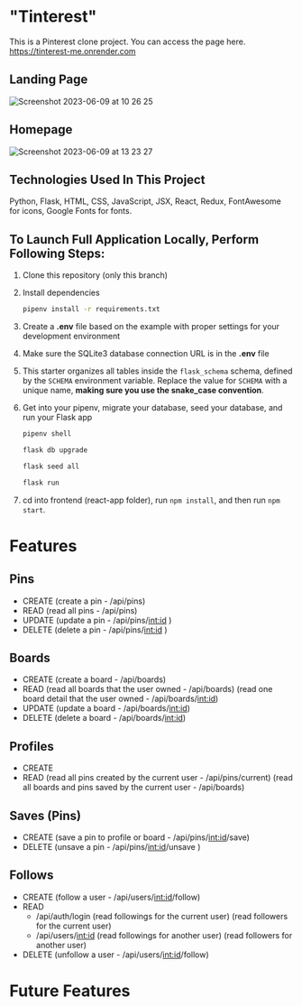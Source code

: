 # "Tinterest"
This is a Pinterest clone project. You can access the page here.
https://tinterest-me.onrender.com

## Landing Page
![Screenshot 2023-06-09 at 10 26 25](https://github.com/tenginro/interestme/assets/108156588/4d4ebdd9-6518-463a-a5e9-d1eceb771924)

## Homepage
![Screenshot 2023-06-09 at 13 23 27](https://github.com/tenginro/interestme/assets/108156588/1b426369-d09c-4c32-b636-082c34a4a82a)

## Technologies Used In This Project
Python, Flask, HTML, CSS, JavaScript, JSX, React, Redux, FontAwesome for icons, Google Fonts for fonts.


## To Launch Full Application Locally, Perform Following Steps:

1. Clone this repository (only this branch)

2. Install dependencies

   ```bash
   pipenv install -r requirements.txt
   ```

3. Create a **.env** file based on the example with proper settings for your
   development environment

4. Make sure the SQLite3 database connection URL is in the **.env** file

5. This starter organizes all tables inside the `flask_schema` schema, defined
   by the `SCHEMA` environment variable. Replace the value for
   `SCHEMA` with a unique name, **making sure you use the snake_case
   convention**.

6. Get into your pipenv, migrate your database, seed your database, and run your Flask app

   ```bash
   pipenv shell
   ```

   ```bash
   flask db upgrade
   ```

   ```bash
   flask seed all
   ```

   ```bash
   flask run
   ```


7. cd into frontend (react-app folder), run `npm install`, and then run `npm start`.


# Features

## Pins
- CREATE (create a pin - /api/pins)
- READ (read all pins - /api/pins)
- UPDATE (update a pin - /api/pins/<int:id> )
- DELETE (delete a pin - /api/pins/<int:id> )

## Boards
- CREATE (create a board - /api/boards)
- READ 
      (read all boards that the user owned - /api/boards)
      (read one board detail that the user owned - /api/boards/<int:id>)
- UPDATE (update a board - /api/boards/<int:id>)
- DELETE (delete a board - /api/boards/<int:id>)

## Profiles
- CREATE
- READ 
      (read all pins created by the current user -  /api/pins/current) 
      (read all boards and pins saved by the current user -    /api/boards)
      
## Saves (Pins)
- CREATE (save a pin to profile or board  -  /api/pins/<int:id>/save)
- DELETE (unsave a pin   -  /api/pins/<int:id>/unsave )

## Follows
- CREATE (follow a user  - /api/users/<int:id>/follow)
- READ 
  - /api/auth/login
      (read followings for the current user)
      (read followers for the current user)
  - /api/users/<int:id>
      (read followings for another user)
      (read followers for another user)
- DELETE (unfollow a user  - /api/users/<int:id>/follow)

# Future Features

